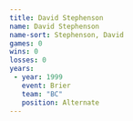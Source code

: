 ```yaml
---
title: David Stephenson
name: David Stephenson
name-sort: Stephenson, David
games: 0
wins: 0
losses: 0
years:
 - year: 1999
   event: Brier
   team: "BC"
   position: Alternate
---
```

